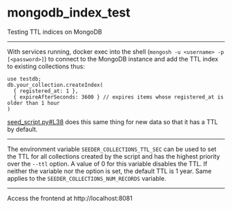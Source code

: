 # mongodb_index_test
Testing TTL indices on MongoDB
___
With services running, docker exec into the shell (`mongosh -u <username> -p [<password>]`) to connect to the MongoDB instance and add the TTL index to existing collections thus:

```JS
use testdb;
db.your_collection.createIndex(
  { registered_at: 1 },
  { expireAfterSeconds: 3600 } // expires items whose registered_at is older than 1 hour
)
```

[seed_script.py#L38](https://github.com/Saichovsky/mongodb_index_test/blob/d07be6830d73fc762897997635b95ef95752cb5a/seed_script.py#L38) does this same thing for new data so that it has a TTL by default.
___
The environment variable `SEEDER_COLLECTIONS_TTL_SEC` can be used to set the TTL for all collections created by the script and has the highest priority over the `--ttl` option. A value of 0 for this variable disables the TTL. If neither the variable nor the option is set, the default TTL is 1 year. Same applies to the `SEEDER_COLLECTIONS_NUM_RECORDS` variable.
___
Access the frontend at http://localhost:8081
